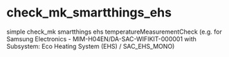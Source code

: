 # check_mk_smartthings_ehs
simple check_mk smartthings ehs temperatureMeasurementCheck (e.g. for Samsung Electronics - MIM-H04EN/DA-SAC-WIFIKIT-000001 with Subsystem: Eco Heating System (EHS) / SAC_EHS_MONO)
